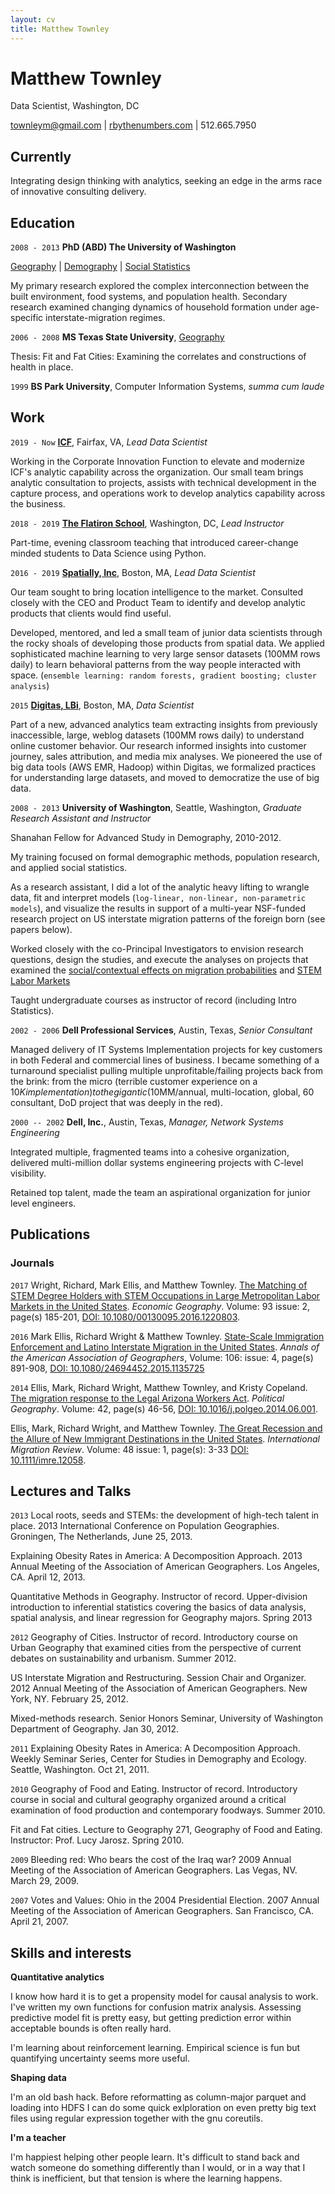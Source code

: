 ```yaml
---
layout: cv
title: Matthew Townley
---
```

# Matthew Townley
Data Scientist, Washington, DC

<div id="webaddress">
<a href="mailto:townleym@gmail.com">townleym@gmail.com</a> | <a href="http://rbythenumbers.com/">rbythenumbers.com</a> | 512.665.7950
</div>

## Currently

Integrating design thinking with analytics, seeking an edge in the arms race of innovative consulting delivery.


## Education
`2008 - 2013`
__PhD (ABD) The University of Washington__

[Geography](https://geography.washington.edu) | 
[Demography](https://csde.washington.edu/) | 
[Social Statistics](https://csss.washington.edu)

My primary research explored the complex interconnection between the built environment, food systems, and population health. Secondary research examined changing dynamics of household formation under age-specific interstate-migration regimes.

`2006 - 2008`
__MS Texas State  University__, [Geography](https://www.geo.txstate.edu/)

Thesis: Fit and Fat Cities: Examining the correlates and constructions of health in place.

`1999`
__BS Park University__, Computer Information Systems, *summa cum laude*

## Work

`2019 - Now`
__[ICF](https://www.icf.com/work/advisory/spark-labs)__, Fairfax, VA, *Lead Data Scientist*

Working in the Corporate Innovation Function to elevate and modernize ICF's analytic capability across the organization. Our small team brings analytic consultation to projects, assists with technical development in the capture process, and operations work to develop analytics capability across the business.

`2018 - 2019`
__[The Flatiron School](https://flatironschool.com/campuses/washington-dc)__, Washington, DC, *Lead Instructor*

Part-time, evening classroom teaching that introduced career-change minded students to Data Science using Python.

`2016 - 2019`
__[Spatially, Inc](https://spatiallyhealth.com/)__, Boston, MA, *Lead Data Scientist*

Our team sought to bring location intelligence to the market. Consulted closely with the CEO and Product Team to identify and develop analytic products that clients would find useful.

Developed, mentored, and led a small team of junior data scientists through the rocky shoals of developing those products from spatial data. We applied sophisticated machine learning to very large sensor datasets (100MM rows daily) to learn behavioral patterns from the way people interacted with space. (`ensemble learning: random forests, gradient boosting; cluster analysis`)

`2015`
__[Digitas, LBi](https://www.digitas.com/en-us)__, Boston, MA, *Data Scientist*

Part of a new, advanced analytics team extracting insights from previously inaccessible, large, weblog datasets (100MM rows daily) to understand online customer behavior. Our research informed insights into customer journey, sales attribution, and media mix analyses. We pioneered the use of big data tools (AWS EMR, Hadoop) within Digitas, we formalized practices for understanding large datasets, and moved to democratize the use of big data.

`2008 - 2013`
__University of Washington__, Seattle, Washington, *Graduate Research Assistant and Instructor*

Shanahan Fellow for Advanced Study in Demography, 2010-2012.

My training focused on formal demographic methods, population research, and applied social statistics.

As a research assistant, I did a lot of the analytic heavy lifting to wrangle data, fit and interpret models (`log-linear, non-linear, non-parametric models`), and visualize the results in support of a multi-year NSF-funded research project on US interstate migration patterns of the foreign born (see papers below).

Worked closely with the co-Principal Investigators to envision research questions, design the studies, and execute the analyses on projects that examined the [social/contextual effects on migration probabilities](https://doi.org/10.1016/j.polgeo.2014.06.001) and [STEM Labor Markets](https://www.tandfonline.com/doi/full/10.1080/00130095.2016.1220803)

Taught undergraduate courses as instructor of record (including Intro Statistics).

`2002 - 2006`
__Dell Professional Services__, Austin, Texas, *Senior Consultant*

Managed delivery of IT Systems Implementation projects for key customers in both Federal and commercial lines of business. I became something of a turnaround specialist pulling multiple unprofitable/failing projects back from the brink: from the micro (terrible customer experience on a $10K implementation) to the gigantic ($10MM/annual, multi-location, global, 60 consultant, DoD project that was deeply in the red).

`2000 -- 2002`
__Dell, Inc.__, Austin, Texas, *Manager, Network Systems Engineering*

Integrated multiple, fragmented teams into a cohesive organization, delivered multi-million dollar systems engineering projects with C-level visibility.

Retained top talent, made the team an aspirational organization for junior level engineers.

## Publications

### Journals

`2017`
Wright, Richard, Mark Ellis, and Matthew Townley. [The Matching of STEM Degree Holders with STEM Occupations in Large Metropolitan Labor Markets in the United States](https://doi.org/10.1080/00130095.2016.1220803). *Economic Geography*. Volume: 93 issue: 2, page(s) 185-201, [DOI: 10.1080/00130095.2016.1220803](https://doi.org/10.1080/00130095.2016.1220803).

`2016`
Mark Ellis, Richard Wright & Matthew Townley. [State-Scale Immigration Enforcement and Latino Interstate Migration in the United States](https://doi.org/10.1080/24694452.2015.1135725). *Annals of the American Association of Geographers*, Volume: 106: issue: 4, page(s) 891-908, [DOI: 10.1080/24694452.2015.1135725](https://doi.org/10.1080/24694452.2015.1135725)

`2014`
Ellis, Mark, Richard Wright, Matthew Townley, and Kristy Copeland. [The migration response to the Legal Arizona Workers Act](https://doi.org/10.1016/j.polgeo.2014.06.001). *Political Geography*. Volume: 42, page(s) 46-56, [DOI: 10.1016/j.polgeo.2014.06.001](https://doi.org/10.1016/j.polgeo.2014.06.001).

Ellis, Mark, Richard Wright, and Matthew Townley. [The Great Recession and the Allure of New Immigrant Destinations in the United States](https://doi.org/10.1111%2Fimre.12058). *International Migration Review*. Volume: 48 issue: 1, page(s): 3-33 [DOI: 10.1111/imre.12058](https://doi.org/10.1111/imre.12058).

## Lectures and Talks

`2013`
Local roots, seeds and STEMs: the development of high-tech talent in place. 2013 International Conference on Population Geographies. Groningen, The Netherlands, June 25, 2013.

Explaining Obesity Rates in America: A Decomposition Approach. 2013 Annual Meeting of the Association of American Geographers. Los Angeles, CA. April 12, 2013.

Quantitative Methods in Geography. Instructor of record. Upper-division introduction to inferential statistics covering the basics of data analysis, spatial analysis, and linear regression for Geography majors. Spring 2013

`2012`
Geography of Cities. Instructor of record. Introductory course on Urban Geography that examined cities from the perspective of current debates on sustainability and urbanism. Summer 2012.

US Interstate Migration and Restructuring. Session Chair and Organizer. 2012 Annual Meeting of the Association of American Geographers. New York, NY. February 25, 2012.

Mixed-methods research. Senior Honors Seminar, University of Washington Department of Geography. Jan 30, 2012.

`2011`
Explaining Obesity Rates in America: A Decomposition Approach.  Weekly Seminar Series, Center for Studies in Demography and Ecology. Seattle, Washington. Oct 21, 2011. 

`2010`
Geography of Food and Eating. Instructor of record. Introductory course in social and cultural geography organized around a critical examination of food production and contemporary foodways. Summer 2010.

Fit and Fat cities. Lecture to Geography 271, Geography of Food and Eating.  Instructor: Prof. Lucy Jarosz. Spring 2010.

`2009`
Bleeding red: Who bears the cost of the Iraq war? 2009 Annual Meeting of the Association of American Geographers. Las Vegas, NV. March 29, 2009.

`2007`
Votes and Values: Ohio in the 2004 Presidential Election. 2007 Annual Meeting of the Association of American Geographers.  San Francisco, CA.  April 21, 2007.

## Skills and interests

__Quantitative analytics__

I know how hard it is to get a propensity model for causal analysis to work. I've written my own functions for confusion matrix analysis. Assessing predictive model fit is pretty easy, but getting prediction error within acceptable bounds is often really hard.

I'm learning about reinforcement learning. Empirical science is fun but quantifying uncertainty seems more useful.

__Shaping data__

I'm an old bash hack. Before reformatting as column-major parquet and loading into HDFS I can do some quick exlploration on even pretty big text files using regular expression together with the <span id="recode">gnu</span> coreutils.

__I'm a teacher__

I'm happiest helping other people learn. It's difficult to stand back and watch someone do something differently than I would, or in a way that I think is inefficient, but that tension is where the learning happens.



